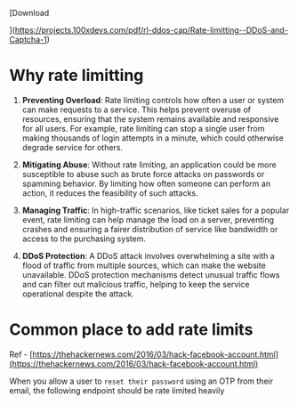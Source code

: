 [Download

](https://projects.100xdevs.com/pdf/rl-ddos-cap/Rate-limitting--DDoS-and-Captcha-1)

# Why rate limitting

1.  **Preventing Overload**: Rate limiting controls how often a user or system can make requests to a service. This helps prevent overuse of resources, ensuring that the system remains available and responsive for all users. For example, rate limiting can stop a single user from making thousands of login attempts in a minute, which could otherwise degrade service for others.

2.  **Mitigating Abuse**: Without rate limiting, an application could be more susceptible to abuse such as brute force attacks on passwords or spamming behavior. By limiting how often someone can perform an action, it reduces the feasibility of such attacks.

3.  **Managing Traffic**: In high-traffic scenarios, like ticket sales for a popular event, rate limiting can help manage the load on a server, preventing crashes and ensuring a fairer distribution of service like bandwidth or access to the purchasing system.

4.  **DDoS Protection**: A DDoS attack involves overwhelming a site with a flood of traffic from multiple sources, which can make the website unavailable. DDoS protection mechanisms detect unusual traffic flows and can filter out malicious traffic, helping to keep the service operational despite the attack.

# Common place to add rate limits

Ref - [https://thehackernews.com/2016/03/hack-facebook-account.html](https://thehackernews.com/2016/03/hack-facebook-account.html)

When you allow a user to `reset their password` using an OTP from their email, the following endpoint should be rate limited heavily